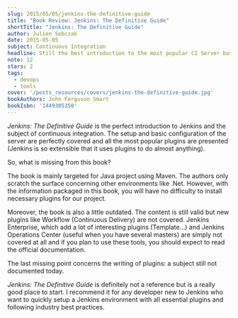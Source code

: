 ```yaml
---
slug: 2015/05/05/jenkins-the-definitive-guide
title: "Book Review: Jenkins: The Definitive Guide"
shortTitle: "Jenkins: The Definitive Guide"
author: Julien Sobczak
date: 2015-05-05
subject: Continuous Integration
headline: Still the best introduction to the most popular CI Server but not a definitive guide.
note: 12
stars: 2
tags:
  - devops
  - tools
cover: '/posts_resources/covers/jenkins-the-definitive-guide.jpg'
bookAuthors: John Ferguson Smart
bookIsbn: '1449305350'
---
```


*Jenkins: The Definitive Guide* is the perfect introduction to Jenkins and the subject of continuous integration. The setup and basic configuration of the server are perfectly covered and all the most popular plugins are presented (Jenkins is so extensible that it uses plugins to do almost anything).

So, what is missing from this book?

The book is mainly targeted for Java project using Maven. The authors only scratch the surface concerning other environments like .Net. However, with the information packaged in this book, you will have no difficulty to install necessary plugins for our project.

Moreover, the book is also a little outdated. The content is still valid but new plugins like Workflow (Continuous Delivery) are not covered. Jenkins Enterprise, which add a lot of interesting plugins (Template...) and Jenkins Operations Center (useful when you have several masters) are simply not covered at all and if you plan to use these tools, you should expect to read the official documentation.

The last missing point concerns the writing of plugins: a subject still not documented today.

*Jenkins: The Definitive Guide* is definitely not a reference but is a really good place to start. I recommend it for any developer new to Jenkins who want to quickly setup a Jenkins environment with all essential plugins and following industry best practices.
